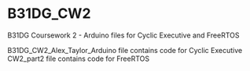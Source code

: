 # B31DG_CW2
B31DG Coursework 2 - Arduino files for Cyclic Executive and FreeRTOS

B31DG_CW2_Alex_Taylor_Arduino file contains code for Cyclic Executive
CW2_part2 file contains code for FreeRTOS
